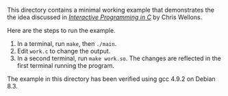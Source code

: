 This directory contains a minimal working example that demonstrates the
the idea discussed in [*Interactive Programming in
C*](http://nullprogram.com/blog/2014/12/23/) by Chris Wellons.

Here are the steps to run the example.

  1. In a terminal, run `make`, then `./main`.
  2. Edit `work.c` to change the output.
  3. In a second terminal, run `make work.so`. The changes are reflected
     in the first terminal running the program.

The example in this directory has been verified using gcc 4.9.2 on
Debian 8.3.
